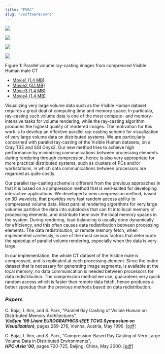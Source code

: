 ```yaml
---
title: "PVRC"
slug: "/software/pvrc"
---
```

![](https://cvcweb.ices.utexas.edu/cvcwp/wp-content/uploads/2018/05/cut5.jpg)

![](https://cvcweb.ices.utexas.edu/cvcwp/wp-content/uploads/2018/05/cut3.jpg)

![](https://cvcweb.ices.utexas.edu/cvcwp/wp-content/uploads/2018/05/cut8.jpg)

![](https://cvcweb.ices.utexas.edu/cvcwp/wp-content/uploads/2018/05/cut7.jpg)

Figure 1: Parallel volume ray-casting images from compressed Visible Human male CT

*   [Movie1 (1.4 MB)](https://cvcweb.ices.utexas.edu/cvcwp/wp-content/uploads/2018/05/vh_cutp2_s.mpeg)
*   [Movie2 (3.1 MB)](https://cvcweb.ices.utexas.edu/cvcwp/wp-content/uploads/2018/05/vh_cutp1_s.mpeg)
*   [Movie3 (1.4 MB)](https://cvcweb.ices.utexas.edu/cvcwp/wp-content/uploads/2018/05/muscle_s.mpeg)
*   [Movie4 (1.4 MB)](https://cvcweb.ices.utexas.edu/cvcwp/wp-content/uploads/2018/05/vm256.mpeg)

Visualizing very large volume data such as the Visible Human dataset requires a great deal of computing time and memory space. In particular, ray-casting such volume data is one of the most compute- and memory-intensive tasks for volume rendering, while the ray-casting algorithm produces the highest quality of rendered images. The motivation for this work is to develop an effective parallel ray-casting scheme for visualization of very large volume data on distributed systems. We are particularly concerned with parallel ray-casting of the Visible Human datasets, on a Cray T3E and SGI Onyx2. Our new method tries to achieve high performance by minimizing communications between processing elements during rendering through compression, hence is also very appropriate for more practical distributed systems, such as clusters of PCs and/or workstations, in which data communications between processors are regarded as quite costly.

Our parallel ray-casting scheme is different from the previous approaches in that it is based on a compression method that is well-suited for developing interactive applications. We developed a new compression method, based on 3D wavelets, that provides very fast random access ability to compressed volume data. Most parallel rendering algorithms for very large volumes partition the data into subblocks that can fit into local memory of processing elements, and distribute them over the local memory spaces in the system. During rendering, load balancing is usually done dynamically for efficiency, and this often causes data redistribution between processing elements. The data redistribution, or remote memory fetch, when implemented carelessly, is one of the most serious factors that deteriorate the speedup of parallel volume rendering, especially when the data is very large.

In our implementation, the whole CT dataset of the Visible male is compressed, and is replicated at each processing element. Since the entire dataset that is necessary for generating image segments, is available at the local memory, no data communication is needed between processors for data redistribution. The compression method we use, guarantees very quick random access which is faster than remote data fetch, hence produces a better speedup than the previous methods based on data redistribution.

### _Papers_
C. Bajaj, I. Ihm, and S. Park, "Parallel Ray Casting of Visible Human on Distributed Memory Architectures",   
**_VisSym '99 (Joint EUROGRAPHICS-IEEE TCVG Symposium on Visualization)_**, pages 269-276, Vienna, Austria, May 1999. [\[pdf\]](http://cvcweb.ices.utexas.edu/cvc/papers/1999/conference/VisSym99.pdf)

C. Bajaj, I. Ihm, and S. Park, "Compression-Based Ray Casting of Very Large Volume Data in Distributed Environments",   
**_HPC-Asia '00_**, pages 720-725, Beijing, China, May 2000. [\[pdf\]](http://cvcweb.ices.utexas.edu/cvc/papers/2000/conference/hpca00.pdf)